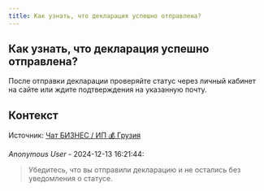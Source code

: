 ```yaml
---
title: Как узнать, что декларация успешно отправлена?
---
```


## Как узнать, что декларация успешно отправлена?

После отправки декларации проверяйте статус через личный кабинет на сайте или ждите подтверждения на указанную почту.

## Контекст

Источник: [Чат БИЗНЕС / ИП 💰 Грузия](https://t.me/ip_ge)

_Anonymous User_ - 2024-12-13 16:21:44:

> Убедитесь, что вы отправили декларацию и не остались без уведомления о статусе.

